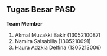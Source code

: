 ## Tugas Besar PASD

**Team Member**
1. Akmal Muzakki Bakir (1305210087)
2. Namira Salsabilla (1305210091)
3. Haura Adzkia Delfina (1305213006)
